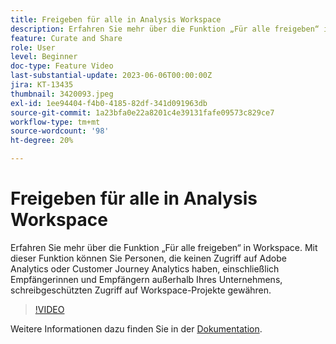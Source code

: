 ```yaml
---
title: Freigeben für alle in Analysis Workspace
description: Erfahren Sie mehr über die Funktion „Für alle freigeben“ in Workspace. Mit dieser Funktion können Sie Personen, die keinen Zugriff auf Adobe Analytics oder CJA haben, einschließlich Empfängerinnen und Empfängern außerhalb Ihres Unternehmens, schreibgeschützten Zugriff auf Workspace-Projekte gewähren.
feature: Curate and Share
role: User
level: Beginner
doc-type: Feature Video
last-substantial-update: 2023-06-06T00:00:00Z
jira: KT-13435
thumbnail: 3420093.jpeg
exl-id: 1ee94404-f4b0-4185-82df-341d091963db
source-git-commit: 1a23bfa0e22a8201c4e39131fafe09573c829ce7
workflow-type: tm+mt
source-wordcount: '98'
ht-degree: 20%

---
```


# Freigeben für alle in Analysis Workspace

Erfahren Sie mehr über die Funktion „Für alle freigeben“ in Workspace. Mit dieser Funktion können Sie Personen, die keinen Zugriff auf Adobe Analytics oder Customer Journey Analytics haben, einschließlich Empfängerinnen und Empfängern außerhalb Ihres Unternehmens, schreibgeschützten Zugriff auf Workspace-Projekte gewähren.

>[!VIDEO](https://video.tv.adobe.com/v/3452469/?learn=on&captions=ger)

Weitere Informationen dazu finden Sie in der [Dokumentation](https://experienceleague.adobe.com/docs/analytics/analyze/analysis-workspace/curate-share/share-projects.html?lang=de#share-public-link).

